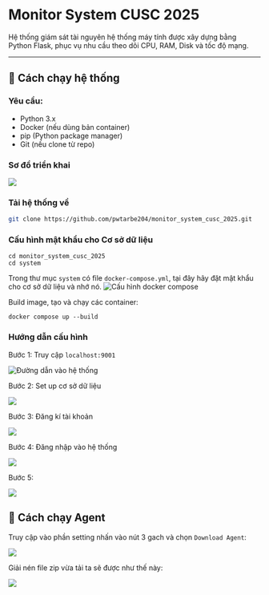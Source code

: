 # Monitor System CUSC 2025

Hệ thống giám sát tài nguyên hệ thống máy tính được xây dựng bằng Python Flask, phục vụ nhu cầu theo dõi CPU, RAM, Disk và tốc độ mạng.

---

## 🚀 Cách chạy hệ thống

### Yêu cầu:
- Python 3.x
- Docker (nếu dùng bản container)
- pip (Python package manager)
- Git (nếu clone từ repo)

### Sơ đồ triển khai

![](images/9.png)

### Tải hệ thống về
```bash
git clone https://github.com/pwtarbe204/monitor_system_cusc_2025.git
```
### Cấu hình mật khẩu cho Cơ sở dữ liệu
```
cd monitor_system_cusc_2025
cd system
```
Trong thư mục ```system``` có file ```docker-compose.yml```, tại đây hãy đặt mật khẩu cho cơ sở dữ liệu và nhớ nó.
![Cấu hình docker compose](images/2.png)

Build image, tạo và chạy các container:
```
docker compose up --build
```
### Hướng dẫn cấu hình

Bước 1: Truy cập ```localhost:9001```

![Đường dẫn vào hệ thống](images/1.png)

Bước 2: Set up cơ sở dữ liệu

![](images/4.png)

Bước 3: Đăng kí tài khoản

![](images/5.png)

Bước 4: Đăng nhập vào hệ thống

![](images/6.png)

Bước 5:

![](images/7.png)

## 🚀 Cách chạy Agent

Truy cập vào phần setting nhấn vào nút 3 gach và chọn ```Download Agent```:

![](images/8.png)

Giải nén file zip vừa tải ta sẽ được như thế này:

![](images/10.png)